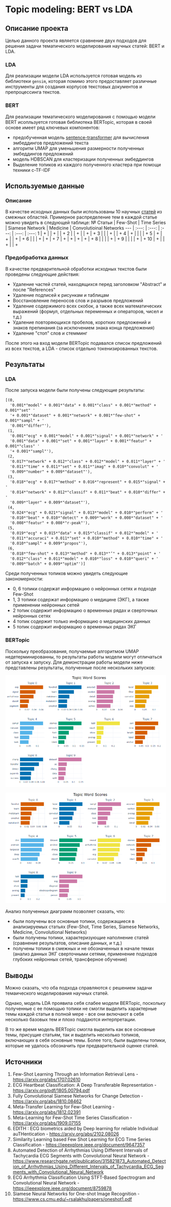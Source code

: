 # Topic modeling: BERT vs LDA

## Описание проекта

Целью данного проекта является сравнение двух подходов для решения задачи тематического моделирования научных статей: BERT и LDA.

### LDA
Для реализации модели LDA используется готовая модель из библиотеки ```gensim```, которая помимо этого предоставляет различные  инструменты для создания корпусов текстовых документов и  препроцессинга текстов.

### BERT
Для реализации тематического моделирования с помощью модели BERT исопльзуется готовая библиотека BERTopic, которая в своей основе имеет ряд ключевых компонентов:
- предобученная модель [sentence-transformer](https://www.sbert.net/) для вычисления эмбеддингов предложений текста
- алгоритм UMAP для уменьшения размерности полученных эмбеддингов предложений
- модель HDBSCAN для кластеризации полученных эмбеддингов
- Выделение топиков из каждого полученного кластера при помощи техники c-TF-IDF

## Используемые данные
### Описание
В качестве исходных данных были использованы 10 научных [статей](#источники) из смежных областей. Примерное распределение тем в каждой статье можно увидеть в следующей таблице:
№ Статьи | Few-Shot | Time Series | Siamese Network | Medicine | Convolutioinal Networks 
--- | :---: | :---: | :---: | :---: | :---:
1  | + | | + | | +
2  | | + | | + | +
3  | | | + | | +
4  | + | | | | +
5  | + | + | | + | +
6  | | | + | + | +
7  | + | + | + | + | + 
8  | | | | + | +
9  | | | | + | +
10  | + | | + | | +

### Предобработка данных
В качестве предварительной обработки исходных текстов были проведены следующие действия:
- Удаление частей статей, находящихся перед заголовком "Abstract" и после "References"
- Удаление подписей к рисункам и таблицам
- Восстановление переносов слов и разрывов предложений
- Удаление содержимого всех скобок, а также всех математических выражений (формул, отдельных переменных и операторов, чисел и т.д.)
- Удаление повторяющихся пробелов, коротких предложений и знаков препинания (за исключением знака конца предложения)
- Удаление "стоп" слов и стемминг

После этого на вход модели BERTopic подавался список предложений из всех текстов, а LDA - список отдельно токенизированных текстов.

## Результаты

### LDA

После запуска модели были получены следующие результаты:
```
[(0,
  '0.001*"model" + 0.001*"data" + 0.001*"class" + 0.001*"method" + 0.001*"set" '
  '+ 0.001*"dataset" + 0.001*"network" + 0.001*"few-shot" + 0.001*"sampl" + '
  '0.001*"differ"'),
 (1,
  '0.001*"ecg" + 0.001*"model" + 0.001*"signal" + 0.001*"network" + '
  '0.001*"data" + 0.001*"set" + 0.001*"layer" + 0.001*"featur" + 0.001*"class" '
  '+ 0.001*"sampl"'),
 (2,
  '0.017*"network" + 0.012*"class" + 0.012*"model" + 0.011*"layer" + '
  '0.011*"time" + 0.011*"set" + 0.011*"imag" + 0.010*"convolut" + '
  '0.009*"number" + 0.009*"dataset"'),
 (3,
  '0.018*"ecg" + 0.017*"method" + 0.016*"represent" + 0.015*"signal" + '
  '0.014*"network" + 0.012*"classif" + 0.011*"beat" + 0.010*"differ" + '
  '0.009*"layer" + 0.009*"dataset"'),
 (4,
  '0.024*"ecg" + 0.021*"signal" + 0.013*"model" + 0.010*"perform" + '
  '0.010*"beat" + 0.010*"detect" + 0.009*"work" + 0.008*"dataset" + '
  '0.008*"featur" + 0.008*"r-peak"'),
 (5,
  '0.019*"ecg" + 0.015*"data" + 0.015*"classif" + 0.012*"model" + '
  '0.011*"accuraci" + 0.011*"set" + 0.010*"method" + 0.010*"time" + '
  '0.010*"sampl" + 0.009*"propos"'),
 (6,
  '0.018*"few-shot" + 0.013*"method" + 0.013*"’" + 0.013*"point" + '
  '0.012*"class" + 0.011*"model" + 0.010*"loss" + 0.010*"queri" + '
  '0.009*"batch" + 0.009*"optim"')]
  ```
  Среди полученных топиков можно увидеть следующие закономерности:
  - 0, 6 топики содержат информацию о нейронных сетях и подходе Few-Shot
  - 1, 3 топики содержат информацию о медицине (ЭКГ), а также применении нейронных сетей
  - 2 топик содержит информацию о временных рядах и сверточных нейронных сетях
  - 4 топик содержит только информацию о медицинских данных
  - 5 топик содержит информацию о временных рядах ЭКГ

### BERTopic

Поскольку преобразования, получаемые алгоритмом UMAP недетерминированны, то результаты работы модели могут отличаться от запуска к запуску. Для демонстрации работы модели ниже представлены результаты, полученные после нескольких запусков:

![Alt text](https://github.com/jiGApache/LDA_VS_BERT/raw/main/images/1.png)

![Alt text](https://github.com/jiGApache/LDA_VS_BERT/raw/main/images/2.png)

Анализ полученных диаграмм позволяет сказать, что:
- были получены все основные топики, содержащиеся в анализируемых статьях (Few-Shot, Time Series, Siamese Networks, Medicine, Convolutional Networks)
- были получены топики, характеризующие наполнение статей (сравнение результатов, описание данных, и т.д.)
- получены топики в смежных и не обозначенных в начале темах (анализ данных ЭКГ сверточными сетями, применение подходов глубоких нейронных сетей, трансферное обучение)
  

## Выводы

Можно сказать, что оба подхода справляются с решением задачи темаического моделирования научных статей.

Однако, модель LDA проявила себя слабее модели BERTopic, поскольку полученные с ее помощью топики не смогли выделить характерные темы каждой статьи в полной мере - все они включают в себя несколько базовых тем и плохо поддаются интерпретации.

В то же время модель BERTopic смогла выделить как все основные темы, присущие статьям, так и выделить несколько топиков, включающих в себя основные темы. Более того, были выделены топики, которые не удалось обозначить при предварительной оценке статей.

## Источники
1. Few-Shot Learning Through an Information Retrieval Lens - https://arxiv.org/abs/1707.02610
2. ECG Heartbeat Classification: A Deep Transferable Representation - https://arxiv.org/pdf/1805.00794.pdf
3. Fully Convolutional Siamese Networks for Change Detection - https://arxiv.org/abs/1810.08462
4. Meta-Transfer Learning for Few-Shot Learning - https://arxiv.org/abs/1812.02391
5. Meta-Learning for Few-Shot Time Series Classification - https://arxiv.org/abs/1909.07155
6. EDITH : ECG biometrics aided by Deep learning for reliable Individual auTHentication - https://arxiv.org/abs/2102.08026
7. Similarity Learning based Few Shot Learning for ECG Time Series Classification - https://ieeexplore.ieee.org/document/9647357
8. Automated Detection of Arrhythmias Using Different Intervals of Tachycardia ECG Segments with Convolutional Neural Network - https://www.researchgate.net/publication/315821873_Automated_Detection_of_Arrhythmias_Using_Different_Intervals_of_Tachycardia_ECG_Segments_with_Convolutional_Neural_Network
9. ECG Arrhythmia Classification Using STFT-Based Spectrogram and Convolutional Neural Network - https://ieeexplore.ieee.org/document/8759878
10. Siamese Neural Networks for One-shot Image Recognition - https://www.cs.cmu.edu/~rsalakhu/papers/oneshot1.pdf
